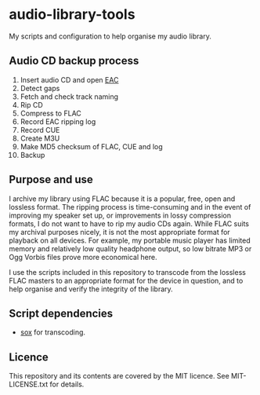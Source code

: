 audio-library-tools
===================

My scripts and configuration to help organise my audio library.

## Audio CD backup process

1. Insert audio CD and open [EAC](http://www.exactaudiocopy.de/)
1. Detect gaps
1. Fetch and check track naming
1. Rip CD
1. Compress to FLAC
1. Record EAC ripping log
1. Record CUE
1. Create M3U
1. Make MD5 checksum of FLAC, CUE and log
1. Backup

## Purpose and use

I archive my library using FLAC because it is a popular, free, open and lossless format. The ripping process is time-consuming and in the event of improving my speaker set up, or improvements in lossy compression formats, I do not want to have to rip my audio CDs again. While FLAC suits my archival purposes nicely, it is not the most appropriate format for playback on all devices. For example, my portable music player has limited memory and relatively low quality headphone output, so low bitrate MP3 or Ogg Vorbis files prove more economical here.

I use the scripts included in this repository to transcode from the lossless FLAC masters to an appropriate format for the device in question, and to help organise and verify the integrity of the library.

## Script dependencies

* [sox](http://sox.sourceforge.net/) for transcoding.

## Licence

This repository and its contents are covered by the MIT licence. See MIT-LICENSE.txt for details.
